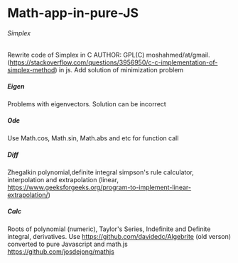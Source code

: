 # Math-app-in-pure-JS

###### Simplex 

Rewrite code of Simplex in C AUTHOR: GPL(C) moshahmed/at/gmail. (https://stackoverflow.com/questions/3956950/c-c-implementation-of-simplex-method) in js. Add solution of minimization problem

##### Eigen 

Problems with eigenvectors. Solution can be incorrect

##### Ode 

Use Math.cos, Math.sin, Math.abs and etc for function call

##### Diff

Zhegalkin polynomial,definite integral simpson's rule calculator, interpolation and extrapolation (linear, https://www.geeksforgeeks.org/program-to-implement-linear-extrapolation/)

##### Calc

Roots of polynomial (numeric), Taylor's Series, Indefinite and Definite integral, derivatives. Use https://github.com/davidedc/Algebrite (old verson) converted to pure Javascript and math.js https://github.com/josdejong/mathjs
